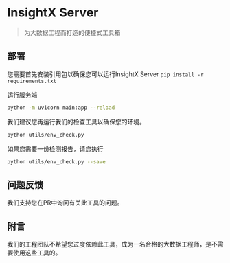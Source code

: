 # InsightX Server
> 为大数据工程而打造的便捷式工具箱

## 部署
您需要首先安装引用包以确保您可以运行InsightX Server
`pip install -r requirements.txt`

运行服务端

```bash
python -m uvicorn main:app --reload
```

我们建议您再运行我们的检查工具以确保您的环境。

```bash
python utils/env_check.py
```

如果您需要一份检测报告，请您执行

```bash
python utils/env_check.py --save
```

## 问题反馈
我们支持您在PR中询问有关此工具的问题。
## 附言
我们的工程团队不希望您过度依赖此工具，成为一名合格的大数据工程师，是不需要使用这些工具的。
